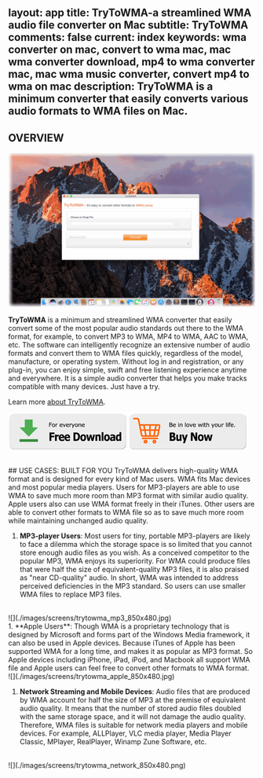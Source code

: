 layout: app
title: TryToWMA-a streamlined WMA audio file converter on Mac
subtitle: TryToWMA
comments: false
current: index
keywords: wma converter on mac, convert to wma mac, mac wma converter download, mp4 to wma converter mac, mac wma music converter, convert mp4 to wma on mac
description: TryToWMA is a minimum converter that easily converts various audio formats to WMA files on Mac.
---

## OVERVIEW

![](./images/screens/trytowma_screen_1_1440x900.png)

**TryToWMA** is a minimum and streamlined WMA converter that easily convert some of the most popular audio standards out there to the WMA format, for example, to convert MP3 to WMA, MP4 to WMA, AAC to WMA, etc. The software can intelligently recognize an extensive number of audio formats and convert them to WMA files quickly, regardless of the model, manufacture, or operating system. Without log in and registration, or any plug-in, you can enjoy simple, swift and free listening experience anytime and everywhere. It is a simple audio converter that helps you make tracks compatible with many devices. Just have a try.
 
Learn more [about TryToWMA](./features.html).

[![](../../../asset/images/free-download.png)](./download.html) [![](../../../asset/images/buy-now.png)](./buy.html)




<br>
## USE CASES: BUILT FOR YOU
TryToWMA delivers high-quality WMA format and is designed for every kind of Mac users. WMA fits Mac devices and most popular media players. Users for MP3-players are able to use WMA to save much more room than MP3 format with similar audio quality. Apple users also can use WMA format freely in their iTunes. Other users are able to convert other formats to WMA file so as to save much more room while maintaining unchanged audio quality. 

1. **MP3-player Users**: Most users for tiny, portable MP3-players are likely to face a dilemma which the storage space is so limited that you cannot store enough audio files as you wish. As a conceived competitor to the popular MP3, WMA enjoys its superiority. For WMA could produce files that were half the size of equivalent-quality MP3 files, it is also praised as "near CD-quality" audio. In short, WMA was intended to address perceived deficiencies in the MP3 standard. So users can use smaller WMA files to replace MP3 files.
<br>
![](./images/screens/trytowma_mp3_850x480.jpg)
<br>
1. **Apple Users**: Though WMA is a proprietary technology that is designed by Microsoft and forms part of the Windows Media framework, it can also be used in Apple devices. Because iTunes of Apple has been supported WMA for a long time, and makes it as popular as MP3 format. So Apple devices including iPhone, iPad, iPod, and Macbook all support WMA file and Apple users can feel free to convert other formats to WMA format.
<br>
![](./images/screens/trytowma_apple_850x480.jpg)
<br>

1. **Network Streaming and Mobile Devices**: Audio files that are produced by WMA account for half the size of MP3 at the premise of equivalent audio quality. It means that the number of stored audio files doubled with the same storage space, and it will not damage the audio quality. Therefore, WMA files is suitable for network media players and mobile devices. For example, ALLPlayer, VLC media player, Media Player Classic, MPlayer, RealPlayer, Winamp Zune Software, etc. <br>
<br>
![](./images/screens/trytowma_network_850x480.png)
<br>